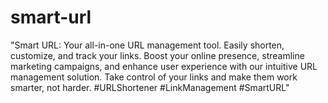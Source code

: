 # smart-url
"Smart URL: Your all-in-one URL management tool. Easily shorten, customize, and track your links. Boost your online presence, streamline marketing campaigns, and enhance user experience with our intuitive URL management solution. Take control of your links and make them work smarter, not harder. #URLShortener #LinkManagement #SmartURL"
